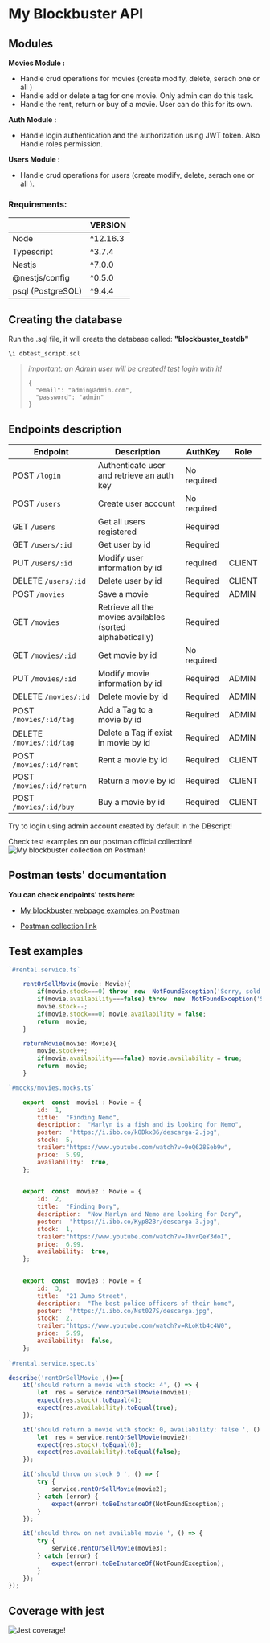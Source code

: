 # My Blockbuster API

## Modules

**Movies Module :** 
- Handle crud operations for movies (create modify, delete, serach one or all )
- Handle add or delete a tag for one movie. Only admin can do this task.
- Handle the rent, return or buy of a movie. User can do this for its own.

**Auth Module :** 
- Handle login authentication and the authorization using JWT token. Also Handle roles permission.

**Users Module :** 
- Handle crud operations for users (create modify, delete, serach one or all ).


### Requirements:

| | VERSION |
|----------------|---------------|
|Node| ^12.16.3 |
|Typescript | ^3.7.4 |
|Nestjs | ^7.0.0 |
|@nestjs/config| ^0.5.0|
|psql (PostgreSQL)| ^9.4.4|

## Creating the database
Run the .sql file, it will create the database called: **"blockbuster_testdb"**

```
\i dbtest_script.sql
```

>*important: an Admin user will be created! test login with it!*
>```
> {
>   "email": "admin@admin.com",
>   "password": "admin"
> }
>```

## Endpoints description

| **Endpoint** | **Description** |**AuthKey**|**Role**|
|--|--|--|--|
| POST `/login` | Authenticate user and retrieve an auth  key | No required ||
| POST `/users` | Create user account | No required ||
| GET `/users` | Get all users registered | Required ||
| GET `/users/:id` | Get user by id | Required ||
| PUT `/users/:id` | Modify user information by id | required | CLIENT|
| DELETE `/users/:id` | Delete user by id | Required |CLIENT|
| POST `/movies` | Save a movie | Required |ADMIN|
|GET `/movies`| Retrieve all the movies availables (sorted alphabetically) |Required||
| GET `/movies/:id` | Get movie by id | No required ||
| PUT `/movies/:id` | Modify movie information by id | Required | ADMIN|
| DELETE `/movies/:id` | Delete movie by id | Required |ADMIN|
| POST `/movies/:id/tag` | Add a Tag to a movie by id  | Required | ADMIN|
| DELETE `/movies/:id/tag` | Delete a Tag if exist in movie by id | Required |ADMIN|
|POST `/movies/:id/rent`| Rent a movie by id |Required| CLIENT|
|POST `/movies/:id/return`| Return a movie by id|Required|CLIENT|
|POST `/movies/:id/buy`| Buy a movie by id|Required|CLIENT|

Try to login using admin account created by default in the DBscript! 

Check test examples on our postman official collection!
![My blockbuster collection on Postman!](https://i.ibb.co/K6Vzs5j/blockusterrrr.png)


## Postman tests' documentation

**You can check endpoints' tests here:**

-  [My blockbuster webpage examples on Postman](https://documenter.getpostman.com/view/11476851/T17AhqDr?version=latest)

-  [Postman collection link](https://www.getpostman.com/collections/3bd2f8fdbd4bfe699db5)


## Test examples

```javascript
`#rental.service.ts`

	rentOrSellMovie(movie: Movie){
		if(movie.stock===0) throw  new  NotFoundException('Sorry, sold out.');
		if(movie.availability===false) throw  new  NotFoundException('Sorry, not available.');
		movie.stock--;
		if(movie.stock===0) movie.availability = false;
		return  movie;
	}

	returnMovie(movie: Movie){
		movie.stock++;
		if(movie.availability===false) movie.availability = true;
		return  movie;
	}

`#mocks/movies.mocks.ts`

	export  const  movie1 : Movie = {
		id:  1,
		title:  "Finding Nemo",
		description:  "Marlyn is a fish and is looking for Nemo",
		poster:  "https://i.ibb.co/k8Dkx86/descarga-2.jpg",
		stock:  5,
		trailer:"https://www.youtube.com/watch?v=9oQ628Seb9w",
		price:  5.99,
		availability:  true,
	};

  
	export  const  movie2 : Movie = {
		id:  2,
		title:  "Finding Dory",
		description:  "Now Marlyn and Nemo are looking for Dory",
		poster:  "https://i.ibb.co/Kyp82Br/descarga-3.jpg",
		stock:  1,
		trailer:"https://www.youtube.com/watch?v=JhvrQeY3doI",
		price:  6.99,
		availability:  true,
	};

 
	export  const  movie3 : Movie = {
		id:  3,
		title:  "21 Jump Street",
		description:  "The best police officers of their home",
		poster:  "https://i.ibb.co/Nst027S/descarga.jpg",
		stock:  2,
		trailer:"https://www.youtube.com/watch?v=RLoKtb4c4W0",
		price:  5.99,
		availability:  false,
	};
		
`#rental.service.spec.ts`

describe('rentOrSellMovie',()=>{
	it('should return a movie with stock: 4', () => {
		let  res = service.rentOrSellMovie(movie1);
		expect(res.stock).toEqual(4);
		expect(res.availability).toEqual(true);
	});

	it('should return a movie with stock: 0, availability: false ', () => {
		let  res = service.rentOrSellMovie(movie2);
		expect(res.stock).toEqual(0);
		expect(res.availability).toEqual(false);
	});

	it('should throw on stock 0 ', () => {
		try {
			service.rentOrSellMovie(movie2);
		} catch (error) {
			expect(error).toBeInstanceOf(NotFoundException);
		}
	});

	it('should throw on not available movie ', () => {
		try {
			service.rentOrSellMovie(movie3);
		} catch (error) {
			expect(error).toBeInstanceOf(NotFoundException);
		}
	});
});

```

## Coverage with jest

![Jest coverage!](https://i.ibb.co/ZYHCkVQ/coverage.png)





